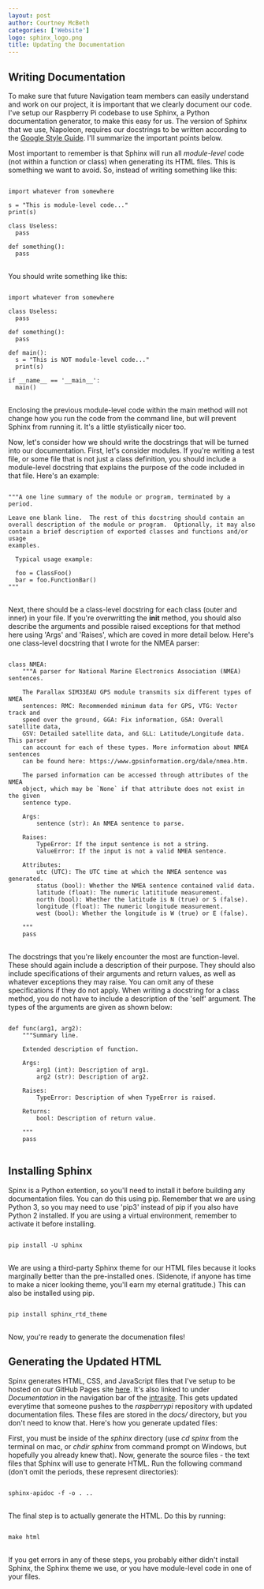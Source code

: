 ```yaml
---
layout: post
author: Courtney McBeth
categories: ['Website']
logo: sphinx_logo.png
title: Updating the Documentation
---
```


<link rel="stylesheet" href="{{site.baseurl}}/css/code_styles/googlecode.css">
<script src="{{site.baseurl}}/js/highlight.pack.js"></script>
<script>hljs.initHighlightingOnLoad();</script>

## Writing Documentation
To make sure that future Navigation team members can easily understand and work on our project, it is important that we clearly document our code. I've setup our Raspberry Pi codebase to use Sphinx, a Python documentation generator, to make this easy for us. The version of Sphinx that we use, Napoleon, requires our docstrings to be written according to the [Google Style Guide](https://github.com/google/styleguide/blob/gh-pages/pyguide.md#38-comments-and-docstrings). I'll summarize the important points below.

Most important to remember is that Sphinx will run all _module-level_ code (not within a function or class) when generating its HTML files. This is something we want to avoid. So, instead of writing something like this:

<pre>
<code class="python">
import whatever from somewhere

s = "This is module-level code..."
print(s)

class Useless:
  pass

def something():
  pass
</code>
</pre>

You should write something like this:

<pre>
<code class="python">
import whatever from somewhere

class Useless:
  pass

def something():
  pass

def main():
  s = "This is NOT module-level code..."
  print(s)

if __name__ == '__main__':
  main()
</code>
</pre>

Enclosing the previous module-level code within the main method will not change how you run the code from the command line, but will prevent Sphinx from running it. It's a little stylistically nicer too.

Now, let's consider how we should write the docstrings that will be turned into our documentation. First, let's consider modules. If you're writing a test file, or some file that is not just a class definition, you should include a module-level docstring that explains the purpose of the code included in that file. Here's an example:

<pre>
<code class="python">
"""A one line summary of the module or program, terminated by a period.

Leave one blank line.  The rest of this docstring should contain an
overall description of the module or program.  Optionally, it may also
contain a brief description of exported classes and functions and/or usage
examples.

  Typical usage example:

  foo = ClassFoo()
  bar = foo.FunctionBar()
"""
</code>
</pre>

Next, there should be a class-level docstring for each class (outer and inner) in your file. If you're overwritting the __init__ method, you should also describe the arguments and possible raised exceptions for that method here using 'Args' and 'Raises', which are coved in more detail below. Here's one class-level docstring that I wrote for the NMEA parser:

<pre>
<code class="python">
class NMEA:
    """A parser for National Marine Electronics Association (NMEA) sentences.

    The Parallax SIM33EAU GPS module transmits six different types of NMEA
    sentences: RMC: Recommended minimum data for GPS, VTG: Vector track and 
    speed over the ground, GGA: Fix information, GSA: Overall satellite data, 
    GSV: Detailed satellite data, and GLL: Latitude/Longitude data. This parser 
    can account for each of these types. More information about NMEA sentences
    can be found here: https://www.gpsinformation.org/dale/nmea.htm.

    The parsed information can be accessed through attributes of the NMEA
    object, which may be `None` if that attribute does not exist in the given
    sentence type.

    Args:
        sentence (str): An NMEA sentence to parse.
    
    Raises:
        TypeError: If the input sentence is not a string.
        ValueError: If the input is not a valid NMEA sentence.

    Attributes:
        utc (UTC): The UTC time at which the NMEA sentence was generated.
        status (bool): Whether the NMEA sentence contained valid data.
        latitude (float): The numeric latititude measurement.
        north (bool): Whether the latitude is N (true) or S (false).
        longitude (float): The numeric longitude measurement.
        west (bool): Whether the longitude is W (true) or E (false).

    """
    pass
</code>
</pre>

The docstrings that you're likely encounter the most are function-level. These should again include a description of their purpose. They should also include specifications of their arguments and return values, as well as whatever exceptions they may raise. You can omit any of these specifications if they do not apply. When writing a docstring for a class method, you do not have to include a description of the 'self' argument. The types of the arguments are given as shown below:

<pre>
<code class="python">
def func(arg1, arg2):
    """Summary line.

    Extended description of function.

    Args:
        arg1 (int): Description of arg1.
        arg2 (str): Description of arg2.

    Raises:
        TypeError: Description of when TypeError is raised.

    Returns:
        bool: Description of return value.

    """
    pass
</code>
</pre>

## Installing Sphinx
Spinx is a Python extention, so you'll need to install it before building any documentation files. You can do this using pip. Remember that we are using Python 3, so you may need to use 'pip3' instead of pip if you also have Python 2 installed. If you are using a virtual environment, remember to activate it before installing.

<pre>
<code class="shell">
pip install -U sphinx
</code>
</pre>

We are using a third-party Sphinx theme for our HTML files because it looks marginally better than the pre-installed ones. (Sidenote, if anyone has time to make a nicer looking theme, you'll earn my eternal gratitude.) This can also be installed using pip.

<pre>
<code class="shell">
pip install sphinx_rtd_theme
</code>
</pre>

Now, you're ready to generate the documenation files!

## Generating the Updated HTML
Spinx generates HTML, CSS, and JavaScript files that I've setup to be hosted on our GitHub Pages site [here](https://cusail-navigation.github.io/raspberrypi/html/index.html). It's also linked to under _Documentation_ in the navigation bar of the [intrasite](https://cusail-navigation.github.io/intrasite/). This gets updated everytime that someone pushes to the *raspberrypi* repository with updated documentation files. These files are stored in the _docs/_ directory, but you don't need to know that. Here's how you generate updated files:

First, you must be inside of the _sphinx_ directory (use *cd spinx* from the terminal on mac, or *chdir sphinx* from command prompt on Windows, but hopefully you already knew that). Now, generate the source files - the text files that Sphinx will use to generate HTML. Run the following command (don't omit the periods, these represent directories):

<pre>
<code class="shell">
sphinx-apidoc -f -o . ..
</code>
</pre>

The final step is to actually generate the HTML. Do this by running:

<pre>
<code class="shell">
make html
</code>
</pre>

If you get errors in any of these steps, you probably either didn't install Sphinx, the Sphinx theme we use, or you have module-level code in one of your files.